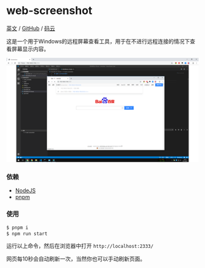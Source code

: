 # web-screenshot

[英文](/README.md) / [GitHub](https://github.com/richex-cn/web-screenshot) / [码云](https://gitee.com/Richex/web-screenshot)

这是一个用于Windows的远程屏幕查看工具，用于在不进行远程连接的情况下查看屏幕显示内容。

![](README_assets/20190802_141950.png)

### 依赖

- [NodeJS](https://nodejs.org/en/)
- [pnpm](https://pnpm.io/)

### 使用

```
$ pnpm i
$ npm run start
```

运行以上命令，然后在浏览器中打开 `http://localhost:2333/`

网页每10秒会自动刷新一次，当然你也可以手动刷新页面。

